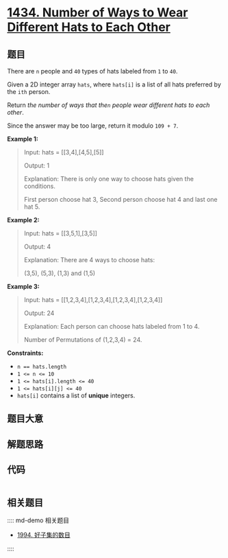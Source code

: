 # [1434. Number of Ways to Wear Different Hats to Each Other](https://leetcode.com/problems/number-of-ways-to-wear-different-hats-to-each-other)

## 题目

There are `n` people and `40` types of hats labeled from `1` to `40`.

Given a 2D integer array `hats`, where `hats[i]` is a list of all hats
preferred by the `ith` person.

Return _the number of ways that the`n` people wear different hats to each
other_.

Since the answer may be too large, return it modulo `109 + 7`.



**Example 1:**

> Input: hats = [[3,4],[4,5],[5]]
> 
> Output: 1
> 
> Explanation: There is only one way to choose hats given the conditions. 
> 
> First person choose hat 3, Second person choose hat 4 and last one hat 5.

**Example 2:**

> Input: hats = [[3,5,1],[3,5]]
> 
> Output: 4
> 
> Explanation: There are 4 ways to choose hats:
> 
> (3,5), (5,3), (1,3) and (1,5)

**Example 3:**

> Input: hats = [[1,2,3,4],[1,2,3,4],[1,2,3,4],[1,2,3,4]]
> 
> Output: 24
> 
> Explanation: Each person can choose hats labeled from 1 to 4.
> 
> Number of Permutations of (1,2,3,4) = 24.

**Constraints:**

  * `n == hats.length`
  * `1 <= n <= 10`
  * `1 <= hats[i].length <= 40`
  * `1 <= hats[i][j] <= 40`
  * `hats[i]` contains a list of **unique** integers.


## 题目大意

## 解题思路

## 代码

```javascript

```

## 相关题目

:::: md-demo 相关题目
- [1994. 好子集的数目](https://leetcode.com/problems/the-number-of-good-subsets)

::::
